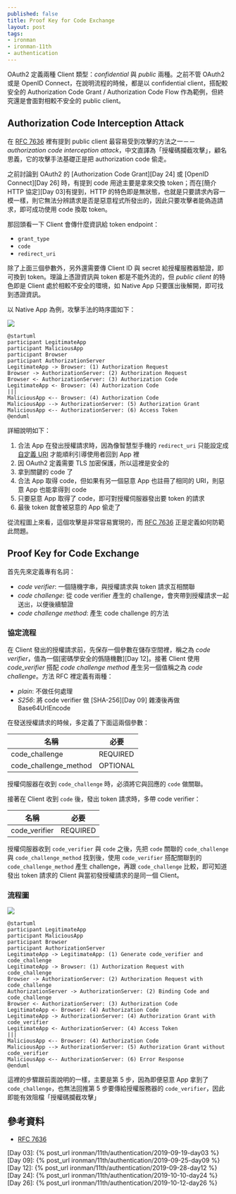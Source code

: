 ```yaml
---
published: false
title: Proof Key for Code Exchange
layout: post
tags:
- ironman
- ironman-11th
- authentication
---
```


OAuth2 定義兩種 Client 類型：*confidential* 與 *public* 兩種。之前不管 OAuth2 或是 OpenID Connect，在說明流程的時候，都是以 confidential client，搭配較安全的 Authorization Code Grant / Authorization Code Flow 作為範例，但終究還是會面對相較不安全的 public client。

## Authorization Code Interception Attack

在 [RFC 7636][] 裡有提到 public client 最容易受到攻擊的方法之一－－*authorization code interception attack*，中文直譯為「授權碼攔截攻擊」，顧名思義，它的攻擊手法基礎正是把 authorization code 偷走。

之前討論到 OAuth2 的 [Authorization Code Grant][Day 24] 或 [OpenID Connect][Day 26] 時，有提到 code 用途主要是拿來交換 token；而在[簡介 HTTP 協定][Day 03]有提到，HTTP 的特色即是無狀態，也就是只要請求內容一模一樣，則它無法分辨請求是否是惡意程式所發出的，因此只要攻擊者能偽造請求，即可成功使用 code 換取 token。

那回頭看一下 Client 會傳什麼資訊給 token endpoint：

* `grant_type`
* `code`
* `redirect_uri`

除了上面三個參數外，另外還需要傳 Client ID 與 secret 給授權服務器驗證，即可換到 token。理論上憑證資訊與 token 都是不能外流的，但 *public client* 的特色即是 Client 處於相較不安全的環境，如 Native App 只要匯出後解開，即可找到憑證資訊。

以 Native App 為例，攻擊手法的時序圖如下：

![](http://www.plantuml.com/plantuml/png/XT6z3i8W40VmdQTWrA637peOOreTN7HHNu2q5oMsW71eOlhmtg1HaAPJ6_xtEmx87GgBlgcPeQyifH4A-GxE4cKZ40fZWcGlQlhLtiN1skg70nki5HulsigdGAdL4UoTyg0rprOVkE23qJ0K_00t3mxPkuIgKor9ZllaCkkGarXkT0NHa8I_GqwJe6rRzdirP7fH2BBEmyrYlBL2uVzsQJqdNPRW73_fAoYMWwhekLy0)

```
@startuml
participant LegitimateApp
participant MaliciousApp
participant Browser
participant AuthorizationServer
LegitimateApp -> Browser: (1) Authorization Request
Browser -> AuthorizationServer: (2) Authorization Request
Browser <- AuthorizationServer: (3) Authorization Code
LegitimateApp <- Browser: (4) Authorization Code
|||
MaliciousApp <-- Browser: (4) Authorization Code
MaliciousApp --> AuthorizationServer: (5) Authorization Grant
MaliciousApp <-- AuthorizationServer: (6) Access Token
@enduml
```

詳細說明如下：

1. 合法 App 在發出授權請求時，因為像智慧型手機的 `redirect_uri` 只能設定成[自定義 URI](https://developer.android.com/training/basics/intents/filters) 才能順利引導使用者回到 App 裡
2. 因 OAuth2 定義需要 TLS 加密保護，所以這裡是安全的
3. 拿到關鍵的 code 了
4. 合法 App 取得 code，但如果有另一個惡意 App 也註冊了相同的 URI，則惡意 App 也能拿得到 code
5. 只要惡意 App 取得了 code，即可對授權伺服器發出要 token 的請求
6. 最後 token 就會被惡意的 App 偷走了

從流程圖上來看，這個攻擊是非常容易實現的，而 [RFC 7636][] 正是定義如何防範此問題。

## Proof Key for Code Exchange

首先先來定義專有名詞：

* *code verifier*: 一個隨機字串，與授權請求與 token 請求互相關聯
* *code challenge*: 從 code verifier 產生的 challenge，會夾帶到授權請求一起送出，以便後續驗證
* *code challenge method*: 產生 code challenge 的方法

### 協定流程

在 Client 發出的授權請求前，先保存一個參數在儲存空間裡，稱之為 *code verifier*，值為一個[密碼學安全的僞隨機數][Day 12]。接著 Client 使用 *code_verifier* 搭配 *code challenge method* 產生另一個值稱之為 *code challenge*。方法 RFC 裡定義有兩種：

* *plain*: 不做任何處理
* *S256*: 將 code verifier 做 [SHA-256][Day 09] 雜湊後再做 Base64UrlEncode

在發送授權請求的時候，多定義了下面這兩個參數：

| 名稱 | 必要 |
| --- | --- |
| code_challenge | REQUIRED |
| code_challenge_method | OPTIONAL |

授權伺服器在收到 `code_challenge` 時，必須將它與回應的 `code` 做關聯。

接著在 Client 收到 `code` 後，發出 token 請求時，多帶 code verifier：

| 名稱 | 必要 |
| --- | --- |
| code_verifier | REQUIRED |

授權伺服器收到 `code_verifier` 與 `code` 之後，先把 `code` 關聯的 `code_challenge` 與 `code_challenge_method` 找到後，使用 `code_verifier` 搭配關聯到的 `code_challenge_method` 產生 challenge，再跟 `code_challenge` 比較，即可知道發出 token 請求的 Client 與當初發授權請求的是同一個 Client。

### 流程圖

![](http://www.plantuml.com/plantuml/png/bPBFIiGm48VlVOevkeSU_AC74TbTaRtePVKkeHtRmNPI9uaBqeTte0kQnb3sr3B3xvilawoTD-93tnM3VgcYmR279sp8KsyyReOXwZoRJdzjSFF6Lkp1eKIrJV2j5VesdYo_e7nfFq93UH_FkeMpynNia56q09MjyKrJz4ueOBYUAbLhkWwvmPHsr9WuqNpOusT0v-50lfrpZZ4b_2Ujj8jJQ0bYWRmbheaRU51CVChOxgxCC2xdTagQBqV3lykvMWxaZPFmJWnFcuXlB3N80wiAdODN-u5SZEDO_7recboMZm9bLluwBs-3Z_qJYGppPWMF8bPWZswmxB1O8zUXxtu0)

```
@startuml
participant LegitimateApp
participant MaliciousApp
participant Browser
participant AuthorizationServer
LegitimateApp -> LegitimateApp: (1) Generate code_verifier and code_challenge
LegitimateApp -> Browser: (1) Authorization Request with code_challenge
Browser -> AuthorizationServer: (2) Authorization Request with code_challenge
AuthorizationServer -> AuthorizationServer: (2) Binding Code and code_challenge
Browser <- AuthorizationServer: (3) Authorization Code
LegitimateApp <- Browser: (4) Authorization Code
LegitimateApp -> AuthorizationServer: (4) Authorization Grant with code_verifier
LegitimateApp <- AuthorizationServer: (4) Access Token
|||
MaliciousApp <-- Browser: (4) Authorization Code
MaliciousApp --> AuthorizationServer: (5) Authorization Grant without code_verifier
MaliciousApp <-- AuthorizationServer: (6) Error Response
@enduml
```

這裡的步驟跟前面說明的一樣，主要是第 5 步，因為即便惡意 App 拿到了 `code_challenge`，也無法回推第 5 步要傳給授權服務器的 `code_verifier`，因此即能有效阻檔「授權碼攔截攻擊」

## 參考資料

* [RFC 7636][]

[RFC 7636]: https://tools.ietf.org/html/rfc7636

[Day 03]: {% post_url ironman/11th/authentication/2019-09-19-day03 %}
[Day 09]: {% post_url ironman/11th/authentication/2019-09-25-day09 %}
[Day 12]: {% post_url ironman/11th/authentication/2019-09-28-day12 %}
[Day 24]: {% post_url ironman/11th/authentication/2019-10-10-day24 %}
[Day 26]: {% post_url ironman/11th/authentication/2019-10-12-day26 %}
